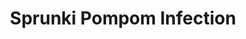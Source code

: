 ---
slug: sprunki-pompom-infection
title: Sprunki Pompom Infection
description: "Sprunki Pompom Infection is an exciting online game. Play for free directly in your browser!"
icon: /images/popular_mods/Sprunki Pompom Infection.png
url: https://wowtbc.net/sprunkin/sprunki-pompom-infection/index.html
previewImage: /images/popular_mods/Sprunki Pompom Infection.png
type: popular mods

# SEO配置
seo:
  title: "Sprunki Pompom Infection - Play Free Online Game | Fun Browser Games"
  description: "Sprunki Pompom Infection - Play this fun online game for free in your browser. No download required!"
  ogImage: "/images/popular_mods/Sprunki Pompom Infection.png"
  keywords: "sprunki-pompom-infection, online game, browser game, free game, popular mods game, play online"

videoUrls:
  - https://www.youtube.com/embed/example1
  - https://www.youtube.com/embed/example2

whyPlay:
  title: "Why Play Sprunki Pompom Infection?"
  items:
    - "Immersive Gameplay: Sprunki Pompom Infection offers an engaging and immersive gaming experience that will keep you entertained for hours"
    - "Challenging Levels: Test your skills with increasingly difficult challenges and obstacles"
    - "Beautiful Graphics: Enjoy stunning visuals and smooth animations that bring the game world to life"
    - "Regular Updates: New content and features are added regularly to keep the game fresh and exciting"
    - "Free to Play: Experience all the fun without spending a penny"
    - "Community Features: Connect with other players, share strategies, and compete for high scores"
    - "Cross-Platform: Play on any device with a web browser, no downloads required"

features:
  title: "Key Features of Sprunki Pompom Infection"
  image: "/images/popular_mods/Sprunki Pompom Infection.png"
  items:
    - "Intuitive Controls: Easy to learn controls make Sprunki Pompom Infection accessible for players of all skill levels"
    - "Multiple Game Modes: Enjoy various gameplay options that provide different challenges and experiences"
    - "Character Customization: Personalize your gaming experience with unique characters and items"
    - "Achievement System: Complete special tasks to earn rewards and recognition"
    - "Leaderboards: Compete with players worldwide and see who can achieve the highest scores"

characteristics:
  title: "Game Characteristics"
  image: "/images/popular_mods/Sprunki Pompom Infection.png"
  items:
    - "Genre: Popular mods game with elements of strategy and skill"
    - "Difficulty: Suitable for both casual gamers and those seeking a challenge"
    - "Play Time: Quick sessions or extended gameplay, depending on your preference"
    - "Art Style: Vibrant and engaging visuals that enhance the gaming experience"
    - "Sound Design: Immersive audio that complements the gameplay perfectly"

info: "Sprunki Pompom Infection is an exciting online game that offers players a unique and engaging gaming experience. With its intuitive controls, stunning visuals, and challenging gameplay, Sprunki Pompom Infection provides hours of entertainment for players of all ages and skill levels. Whether you're looking for a quick gaming session during a break or an extended play session, Sprunki Pompom Infection delivers an immersive experience that will keep you coming back for more. The game features multiple levels of increasing difficulty, ensuring that players are constantly challenged as they progress. With regular updates adding new content and features, Sprunki Pompom Infection remains fresh and exciting, providing endless entertainment options for its growing community of players."

howToPlayIntro: "Welcome to Sprunki Pompom Infection! This guide will walk you through the basics and help you master the game. Whether you're a beginner or looking to improve your skills, these tips and instructions will enhance your gaming experience."

howToPlaySteps:
  - title: "Getting Started"
    description: "Begin your Sprunki Pompom Infection adventure by familiarizing yourself with the controls. Use your keyboard or mouse to navigate through the game interface. The tutorial will guide you through the basic mechanics and help you understand the objectives."
  - title: "Understanding the Objectives"
    description: "In Sprunki Pompom Infection, your main goal is to progress through levels by completing specific objectives. Each level presents unique challenges that require different strategies and approaches."
  - title: "Mastering the Controls"
    description: "Practice using the controls to improve your precision and reaction time. Sprunki Pompom Infection requires quick reflexes and strategic thinking to overcome obstacles and defeat opponents."
  - title: "Utilizing Power-ups"
    description: "Collect power-ups throughout the game to enhance your abilities and overcome difficult challenges. Each power-up offers unique advantages that can be crucial for success."
  - title: "Developing Strategies"
    description: "As you progress in Sprunki Pompom Infection, develop effective strategies for different scenarios. Analyze patterns, anticipate challenges, and adapt your approach to maximize your performance."

faq:
  title: "Frequently Asked Questions about Sprunki Pompom Infection"
  items:
    - question: "Is Sprunki Pompom Infection free to play?"
      answer: "Yes, Sprunki Pompom Infection is completely free to play directly in your web browser. No downloads or purchases are required to enjoy the full game experience."
    - question: "Can I play Sprunki Pompom Infection on mobile devices?"
      answer: "Yes, Sprunki Pompom Infection is optimized for both desktop and mobile play. You can enjoy the game on any device with a web browser and internet connection."
    - question: "Are there any in-game purchases?"
      answer: "While Sprunki Pompom Infection is free to play, there may be optional in-game purchases available for cosmetic items or additional features that don't affect core gameplay."
    - question: "How often is Sprunki Pompom Infection updated?"
      answer: "The developers regularly update Sprunki Pompom Infection with new content, features, and improvements based on player feedback and game performance."
    - question: "Can I play Sprunki Pompom Infection offline?"
      answer: "Currently, Sprunki Pompom Infection requires an internet connection to play as it's a browser-based online game."
    - question: "Is Sprunki Pompom Infection suitable for children?"
      answer: "Yes, Sprunki Pompom Infection is designed to be family-friendly and suitable for players of all ages."
    - question: "How do I report bugs or issues?"
      answer: "If you encounter any problems while playing Sprunki Pompom Infection, you can report them through the game's support page or contact the developers directly through their website."
    - question: "Still Have Questions?"
      answer: "If you have additional questions about Sprunki Pompom Infection that aren't covered in this FAQ, please visit our support center or contact our customer service team for assistance."
---